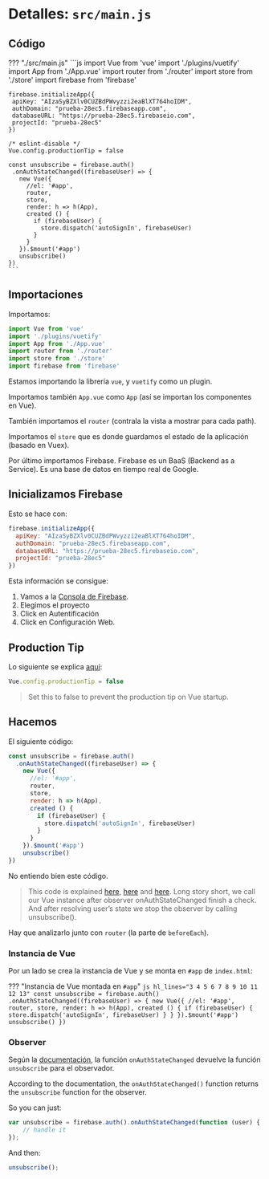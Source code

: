 # Detalles: `src/main.js`
## Código
??? "./src/main.js"
    ```js
    import Vue from 'vue'
    import './plugins/vuetify'
    import App from './App.vue'
    import router from './router'
    import store from './store'
    import firebase from 'firebase'


    firebase.initializeApp({
     apiKey: "AIzaSyBZXlv0CUZBdPWvyzzi2eaBlXT764hoIDM",
     authDomain: "prueba-28ec5.firebaseapp.com",
     databaseURL: "https://prueba-28ec5.firebaseio.com",
     projectId: "prueba-28ec5"
    })

    /* eslint-disable */
    Vue.config.productionTip = false

    const unsubscribe = firebase.auth()
     .onAuthStateChanged((firebaseUser) => {
       new Vue({
         //el: '#app',
         router,
         store,
         render: h => h(App),
         created () {
           if (firebaseUser) {
             store.dispatch('autoSignIn', firebaseUser)
           }
         }
       }).$mount('#app')
       unsubscribe()
    })
    ```

## Importaciones
Importamos:

```js
import Vue from 'vue'
import './plugins/vuetify'
import App from './App.vue'
import router from './router'
import store from './store'
import firebase from 'firebase'
```

Estamos importando la librería `vue`, y `vuetify` como un plugin.

Importamos también `App.vue` como `App` (así se importan los componentes en Vue).

También importamos el `router` (contrala la vista a mostrar para cada path).

Importamos el `store` que es donde guardamos el estado de la aplicación (basado en Vuex).

Por último importamos Firebase. Firebase es un BaaS (Backend as a Service). Es una base de datos en tiempo real de Google.

## Inicializamos Firebase
Esto se hace con:

```js
firebase.initializeApp({
  apiKey: "AIzaSyBZXlv0CUZBdPWvyzzi2eaBlXT764hoIDM",
  authDomain: "prueba-28ec5.firebaseapp.com",
  databaseURL: "https://prueba-28ec5.firebaseio.com",
  projectId: "prueba-28ec5"
})
```

Esta información se consigue:

1. Vamos a la [Consola de Firebase](https://console.firebase.google.com/).
2. Elegimos el proyecto
3. Click en Autentificación
4. Click en Configuración Web.


## Production Tip
Lo siguiente se explica [aquí](https://vuejs.org/v2/api/#productionTip):

```js
Vue.config.productionTip = false
```

> Set this to false to prevent the production tip on Vue startup.


## Hacemos

El siguiente código:

```js
const unsubscribe = firebase.auth()
  .onAuthStateChanged((firebaseUser) => {
    new Vue({
      //el: '#app',
      router,
      store,
      render: h => h(App),
      created () {
        if (firebaseUser) {
          store.dispatch('autoSignIn', firebaseUser)
        }
      }
    }).$mount('#app')
    unsubscribe()
})
```

No entiendo bien este código.

> This code is explained [here](https://stackoverflow.com/questions/37370224/firebase-stop-listening-onauthstatechanged), [here](https://forum.vuejs.org/t/firebase-auth-and-vue-router/3086/3) and [here](https://groups.google.com/forum/?hl=vi#!topic/firebase-talk/836OyVNd_Yg). Long story short, we call our Vue instance after observer onAuthStateChanged finish a check. And after resolving user’s state we stop the observer by calling unsubscribe().


Hay que analizarlo junto con `router` (la parte de `beforeEach`).

### Instancia de Vue
Por un lado se crea la instancia de Vue y se monta en `#app` de `index.html`:

??? "Instancia de Vue montada en `#app`"
    ```js hl_lines="3 4 5 6 7 8 9 10 11 12 13"
    const unsubscribe = firebase.auth()
      .onAuthStateChanged((firebaseUser) => {
        new Vue({
          //el: '#app',
          router,
          store,
          render: h => h(App),
          created () {
            if (firebaseUser) {
              store.dispatch('autoSignIn', firebaseUser)
            }
          }
        }).$mount('#app')
        unsubscribe()
    })
    ```

### Observer

Según la [documentación](https://firebase.google.com/docs/reference/js/firebase.auth.Auth#onAuthStateChanged), la función `onAuthStateChanged` devuelve la función `unsubscribe` para el observador.

According to the documentation, the `onAuthStateChanged()` function returns the `unsubscribe` function for the observer.

So you can just:

```js
var unsubscribe = firebase.auth().onAuthStateChanged(function (user) {
    // handle it
});
```

And then:

```js
unsubscribe();
```
